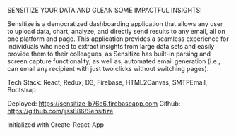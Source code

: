 SENSITIZE YOUR DATA AND GLEAN SOME IMPACTFUL INSIGHTS!

Sensitize is a democratized dashboarding application that allows any user to upload data, chart, analyze, and directly send results to any email, all on one platform and page. This application provides a seamless experience for individuals who need to extract insights from large data sets and easily provide them to their colleagues, as Sensitize has built-in parsing and screen capture functionality, as well as, automated email generation (i.e., can email any recipient with just two clicks without switching pages).

Tech Stack: React, Redux, D3, Firebase, HTML2Canvas, SMTPEmail, Bootstrap

Deployed: https://sensitize-b76e6.firebaseapp.com
Github: https://github.com/jjss886/Sensitize

Initialized with Create-React-App
